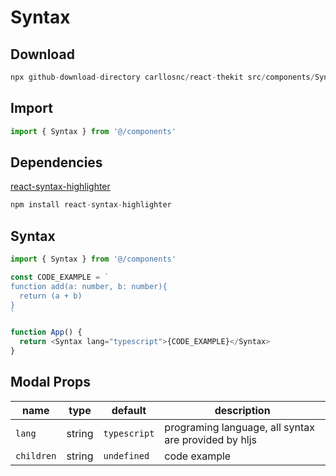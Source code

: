 # Syntax

## Download

```c
npx github-download-directory carllosnc/react-thekit src/components/Syntax
```

## Import

```typescript
import { Syntax } from '@/components'
```

## Dependencies

[react-syntax-highlighter](https://github.com/react-syntax-highlighter/react-syntax-highlighter)

```c
npm install react-syntax-highlighter
```

## Syntax

```typescript
import { Syntax } from '@/components'

const CODE_EXAMPLE = `
function add(a: number, b: number){
  return (a + b)
}
`

function App() {
  return <Syntax lang="typescript">{CODE_EXAMPLE}</Syntax>
}
```

## Modal Props

| name       | type   | default      | description                                          |
| ---------- | ------ | ------------ | ---------------------------------------------------- |
| `lang`     | string | `typescript` | programing language, all syntax are provided by hljs |
| `children` | string | `undefined`  | code example                                         |
